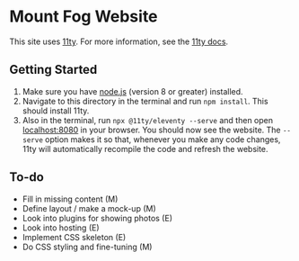 # Mount Fog Website

This site uses [11ty](https://www.11ty.io/). For more information, see the [11ty docs](https://www.11ty.io/docs/).

## Getting Started

1. Make sure you have [node.js](https://nodejs.org/en/) (version 8 or greater) installed.
2. Navigate to this directory in the terminal and run `npm install`. This should install 11ty.
3. Also in the terminal, run `npx @11ty/eleventy --serve` and then open [localhost:8080](http://localhost:8080/) in your browser. You should now see the website. The `--serve` option makes it so that, whenever you make any code changes, 11ty will automatically recompile the code and refresh the website.

## To-do

- Fill in missing content (M)
- Define layout / make a mock-up (M)
- Look into plugins for showing photos (E)
- Look into hosting (E)
- Implement CSS skeleton (E)
- Do CSS styling and fine-tuning (M)
